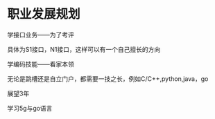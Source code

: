 # 职业发展规划

学接口业务——为了考评

具体为S1接口，N1接口，这样可以有一个自己擅长的方向



学编码技能——看家本领

无论是跳槽还是自立门户，都需要一技之长，例如C/C++,python,java，go



展望3年

学习5g与go语言